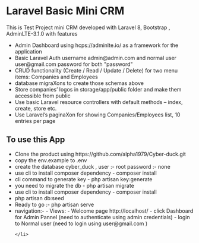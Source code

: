 ## <h1>Laravel Basic Mini CRM </h1>
<p>This is Test Project mini CRM developed with Laravel 8, Bootstrap , AdminLTE-3.1.0 with features</p>

<ul>
<li>
Admin Dashboard using hcps://adminlte.io/ as a framework for the application
</li>
<li>
Basic Laravel Auth username admin@admin.com and normal user user@gmail.com password for both "password"
</li>
<li>
CRUD functionality (Create / Read / Update / Delete) for two menu items: Companies and 
Employees
</li>
<li>database migraXons to create those schemas above</li>
<li>Store companies’ logos in storage/app/public folder and make them accessible from public</li>
<li>Use basic Laravel resource controllers with default methods – index, create, store etc.</li>
<li>Use Laravel’s paginaXon for showing Companies/Employees list, 10 entries per page</li>
</ul>

## To use this App
<ul>
    <li>
        Clone the product using https://github.com/alpha1979/Cyber-duck.git
    </li>
    <li>
        copy the env.example to .env
    </li>
    <li>
        create the database cyber_duck , user :- root password :- none
    </li>
    <li>
    use cli to install composer dependency 
    - composer install
    </li>
    <li>
    cli command to generate key
    - php artisan key:generate
    </li>
     <li>
    you need to migrate the db
    - php artisan migrate
    </li>
     <li>
    use cli to install composer dependency 
    - composer install
    </li> 
    <li>
    php artisan db:seed
    </li>
    <li>
      Ready to go :- php artisan serve
    </li>
    <li>
    navigation:-
    - Views: 
    - Welcome page http://localhost/
    - click Dashboard for Admin Pannel (need to authenticate using admin credentials)
    - login to Normal user (need to login using user@gmail.com )

    </li>


</ul>
